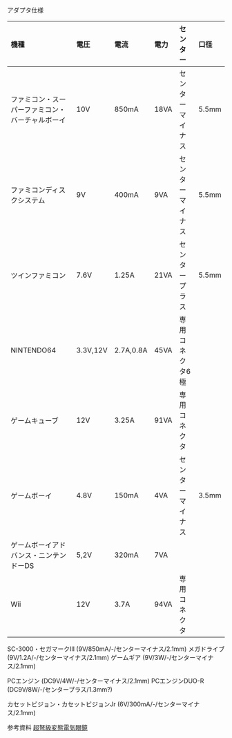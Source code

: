 アダプタ仕様

|機種|電圧|電流|電力|センター|口径|
|:-|:-|:-|:-|:-|:-|
|ファミコン・スーパーファミコン・バーチャルボーイ|10V|850mA|18VA|センターマイナス|5.5mm|
|ファミコンディスクシステム|9V|400mA|9VA|センターマイナス|5.5mm|
|ツインファミコン|7.6V|1.25A|21VA|センタープラス|5.5mm|
|NINTENDO64|3.3V,12V|2.7A,0.8A|45VA|専用コネクタ6極|
|ゲームキューブ|12V|3.25A|91VA|専用コネクタ||
|ゲームボーイ|4.8V|150mA|4VA|センターマイナス|3.5mm|
|ゲームボーイアドバンス・ニンテンドーDS|5,2V|320mA|7VA|||
|Wii|12V|3.7A|94VA|専用コネクタ||

SC-3000・セガマークIII (9V/850mA/-/センターマイナス/2.1mm)
メガドライブ (9V/1.2A/-/センターマイナス/2.1mm)
ゲームギア (9V/3W/-/センターマイナス/2.1mm)

PCエンジン (DC9V/4W/-/センターマイナス/2.1mm)
PCエンジンDUO-R (DC9V/8W/-/センタープラス/1.3mm?)

カセットビジョン・カセットビジョンJr (6V/300mA/-/センターマイナス/2.1mm)

参考資料
[超弩級変態電気眼鏡](https://meganekun.blogspot.com)
